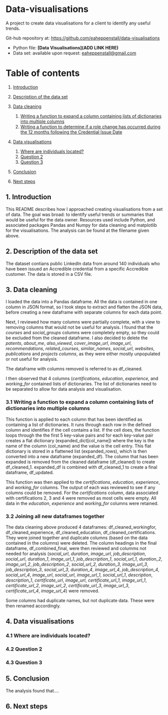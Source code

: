 # Data-visualisations
A project to create data visualisations for a client to identify any useful trends.

Git-hub repository at:
https://github.com/eaheppenstall/data-visualisations

- Python file: **[Data Visualisations](ADD LINK HERE)**
- Data set: available upon request: eaheppenstall@gmail.com

# Table of contents
1. [Introduction](#introduction)

2. [Description of the data set](#section2)

3. [Data cleaning](#section3)
    1. [Writing a function to expand a column containing lists of dictionaries into multiple columns](#sec3p1)
    2. [Writing a function to determine if a role change has occurred during the 12 months following the Credential Issue Date](#sec4p2)

4. [Data visualisations](#section4)
    1. [Where are individuals located?](#sec4p1)
    2. [Question 2](#sec4p2)
    3. [Question 3](#sec4p3)

5. [Conclusion](#conclusion)
    
6. [Next steps](#nextsteps)

## 1. Introduction <a name="introduction"></a>
This README describes how I approached creating visualisations from a set of data. The goal was broad: to identify useful trends or summaries that would be useful for the data owner. Resources used include Python, and associated packages Pandas and Numpy for data cleaning and matplotlib for the visualisations. The analysis can be found at the filename given above.  


##  2. Description of the data set <a name="section2"></a>
The dataset contians public LinkedIn data from around 140 individuals who have been issued an Accredible credential from a specific Accredible customer. The data is stored in a CSV file.

## 3. Data cleaning <a name="section3"></a>

I loaded the data into a Pandas dataframe. All the data is contained in one column in JSON format, so I took steps to extract and flatten the JSON data, before creating a new dataframe with separate columns for each data point. 

Next, I reviewed how many columns were partially complete, with a view to removing columns that would not be useful for analysis. I found that the _courses_ and _social_groups_ columns were completely empty, so they could be excluded from the cleaned dataframe. I also decided to delete the _patents_, _about_me_, _also_viewed_, _cover_image_url_, _image_url_, _recommendations_, _related_courses_, _similar_names_, _social_url_, _websites_, _publications_ and _projects columns_, as they were either mostly unpopulated or not useful for analysis.

The dataframe with columns removed is referred to as df_cleaned.

I then observed that 4 columns (_certifications_, _education_, _experience_, and _working_for_ contained lists of dictionaries. The list of dictionaries need to be separated to allow for data analysis and visualisation. 

### 3.1 Writing a function to expand a column containing lists of dictionaries into multiple columns<a name="sec3p1"></a>

This function is applied to each column that has been identified as containing a list of dictionaries. It runs through each row in the defined column and identifies if the cell contains a list. If the cell does, the function loops through the the first 5 key-value pairs and for each key-value pair creates a flat dictionary (expanded_dict[col_name]) where the key is the name of the column (col_name) and the value is the cell entry. This flat dictionary is stored in a flattened list (expanded_rows), which is then converted into a new dataframe (expanded_df). The column that has been expanded is removed from the cleaned dataframe (df_cleaned) to create df_cleaned_1. expanded_df is combined with df_cleaned_1 to create a final dataframe, df_updated.

This function was then applied to the _certifications_, _education_, _experience_, and _working_for_ columns. The output of each was reviewed to see if any columns could be removed. For the _certifications_ column, data associated with certifications 2, 3 and 4 were removed as most cells were empty. All data in the _education_, _experience_ and _working_for_ columns were retained. 

### 3.2 Joining all new dataframes together<a name="sec3p2"></a>

The data cleaning above produced 4 dataframes: df_cleaned_workingfor, df_cleaned_experience, df_cleaned_education, df_cleaned_certifications. They were joined together and duplicate columns (based on the data contained in the columns) were deleted. The column headings in the final dataframe, df_combined_final, were then reviewed and columms not needed for analysis (_social_url_, _duration_, _image_url_, _job_description_, _social_url_, _duration_1_, _image_url_1_, _job_description_1_, _social_url_1_, _duration_2_, _image_url_2_, _job_description_2_, _social_url_2_, _duration_3_, _image_url_3_, _job_description_3_, _social_url_3_, _duration_4_, _image_url_4_, _job_description_4_, _social_url_4_, _image_url_, _social_url_, _image_url_1_, _social_url_1_, _description_, _description_1_, _certificate_url_, _image_url_, _certificate_url_1_, _image_url_1_, _certificate_url_2_, _image_url_2_, _certificate_url_3_, _image_url_3_, _certificate_url_4_, _image_url_4_) were removed.

Some columns had duplicate names, but not duplicate data. These were then renamed accordingly. 

## 4. Data visualisations <a name="section4"></a>

### 4.1 Where are individuals located?<a name="sec4p1"></a>

### 4.2 Question 2 <a name="sec4p2"></a>

### 4.3 Question 3 <a name="sec4p3"></a>

## 5. Conclusion<a name="conclusion"></a>

The analysis found that.... 

## 6. Next steps <a name="nextsteps"></a>
